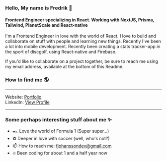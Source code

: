 ### Hello, My name is Fredrik 👋
#### Frontend Engineer specializing in React. Working with NextJS, Prisma, Tailwind, PlanetScale and React-native

I'm a Frontend Engineer in love with the world of React. I love to build and collaborate on stuff with people and learning new things. Recently I've been a lot into mobile development. Recently been creating a stats tracker-app in the sport of discgolf, using React-native and Firebase.

If you'd like to collaborate on a project together, be sure to reach me using my email address, available at the bottom of this Readme. 

### How to find me 🌎

---

Website: [Portfolio](https://www.fjohansson.dev)<br>
LinkedIn: [View Profile](https://www.linkedin.com/in/fredrik-johansson-50494a127/)

---

### Some perhaps interesting stuff about me ✨

- 🏎️  Love the world of Formula 1 (Super super...)
- ⚽  Deeper in love with soccer (well, who's not?)
- 📫  How to reach me: fjohanssondev@gmail.com
- 🔥  Been coding for about 1 and a half year now

